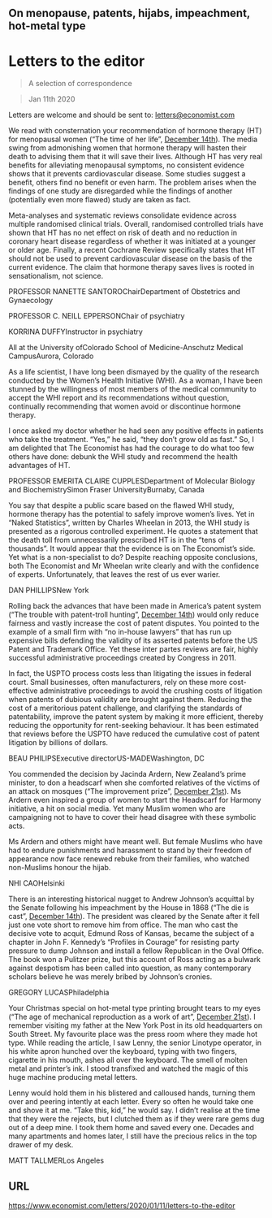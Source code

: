 ## On menopause, patents, hijabs, impeachment, hot-metal type

# Letters to the editor

> A selection of correspondence

> Jan 11th 2020

Letters are welcome and should be sent to: letters@economist.com

We read with consternation your recommendation of hormone therapy (HT) for menopausal women (“The time of her life”, [December 14th](https://www.economist.com//international/2019/12/12/millions-of-women-are-missing-out-on-hormone-replacement-therapy)). The media swing from admonishing women that hormone therapy will hasten their death to advising them that it will save their lives. Although HT has very real benefits for alleviating menopausal symptoms, no consistent evidence shows that it prevents cardiovascular disease. Some studies suggest a benefit, others find no benefit or even harm. The problem arises when the findings of one study are disregarded while the findings of another (potentially even more flawed) study are taken as fact.

Meta-analyses and systematic reviews consolidate evidence across multiple randomised clinical trials. Overall, randomised controlled trials have shown that HT has no net effect on risk of death and no reduction in coronary heart disease regardless of whether it was initiated at a younger or older age. Finally, a recent Cochrane Review specifically states that HT should not be used to prevent cardiovascular disease on the basis of the current evidence. The claim that hormone therapy saves lives is rooted in sensationalism, not science.

PROFESSOR NANETTE SANTOROChairDepartment of Obstetrics and Gynaecology

PROFESSOR C. NEILL EPPERSONChair of psychiatry

KORRINA DUFFYInstructor in psychiatry

All at the University ofColorado School of Medicine-Anschutz Medical CampusAurora, Colorado

As a life scientist, I have long been dismayed by the quality of the research conducted by the Women’s Health Initiative (WHI). As a woman, I have been stunned by the willingness of most members of the medical community to accept the WHI report and its recommendations without question, continually recommending that women avoid or discontinue hormone therapy.

I once asked my doctor whether he had seen any positive effects in patients who take the treatment. “Yes,” he said, “they don’t grow old as fast.” So, I am delighted that The Economist has had the courage to do what too few others have done: debunk the WHI study and recommend the health advantages of HT.

PROFESSOR EMERITA CLAIRE CUPPLESDepartment of Molecular Biology and BiochemistrySimon Fraser UniversityBurnaby, Canada

You say that despite a public scare based on the flawed WHI study, hormone therapy has the potential to safely improve women’s lives. Yet in “Naked Statistics”, written by Charles Wheelan in 2013, the WHI study is presented as a rigorous controlled experiment. He quotes a statement that the death toll from unnecessarily prescribed HT is in the “tens of thousands”. It would appear that the evidence is on The Economist’s side. Yet what is a non-specialist to do? Despite reaching opposite conclusions, both The Economist and Mr Wheelan write clearly and with the confidence of experts. Unfortunately, that leaves the rest of us ever warier.

DAN PHILLIPSNew York

Rolling back the advances that have been made in America’s patent system (“The trouble with patent-troll hunting”, [December 14th](https://www.economist.com//business/2019/12/14/the-trouble-with-patent-troll-hunting)) would only reduce fairness and vastly increase the cost of patent disputes. You pointed to the example of a small firm with “no in-house lawyers” that has run up expensive bills defending the validity of its asserted patents before the US Patent and Trademark Office. Yet these inter partes reviews are fair, highly successful administrative proceedings created by Congress in 2011.

In fact, the USPTO process costs less than litigating the issues in federal court. Small businesses, often manufacturers, rely on these more cost-effective administrative proceedings to avoid the crushing costs of litigation when patents of dubious validity are brought against them. Reducing the cost of a meritorious patent challenge, and clarifying the standards of patentability, improve the patent system by making it more efficient, thereby reducing the opportunity for rent-seeking behaviour. It has been estimated that reviews before the USPTO have reduced the cumulative cost of patent litigation by billions of dollars.

BEAU PHILIPSExecutive directorUS-MADEWashington, DC

You commended the decision by Jacinda Ardern, New Zealand’s prime minister, to don a headscarf when she comforted relatives of the victims of an attack on mosques (“The improvement prize”, [December 21st](https://www.economist.com//leaders/2019/12/21/which-nation-improved-the-most-in-2019)). Ms Ardern even inspired a group of women to start the Headscarf for Harmony initiative, a hit on social media. Yet many Muslim women who are campaigning not to have to cover their head disagree with these symbolic acts.

Ms Ardern and others might have meant well. But female Muslims who have had to endure punishments and harassment to stand by their freedom of appearance now face renewed rebuke from their families, who watched non-Muslims honour the hijab.

NHI CAOHelsinki

There is an interesting historical nugget to Andrew Johnson’s acquittal by the Senate following his impeachment by the House in 1868 (“The die is cast”, [December 14th](https://www.economist.com//briefing/2019/12/12/the-politics-and-history-behind-donald-trumps-impeachment)). The president was cleared by the Senate after it fell just one vote short to remove him from office. The man who cast the decisive vote to acquit, Edmund Ross of Kansas, became the subject of a chapter in John F. Kennedy’s “Profiles in Courage” for resisting party pressure to dump Johnson and install a fellow Republican in the Oval Office. The book won a Pulitzer prize, but this account of Ross acting as a bulwark against despotism has been called into question, as many contemporary scholars believe he was merely bribed by Johnson’s cronies.

GREGORY LUCASPhiladelphia

Your Christmas special on hot-metal type printing brought tears to my eyes (“The age of mechanical reproduction as a work of art”, [December 21st](https://www.economist.com//christmas-specials/2019/12/18/how-the-worlds-old-printing-presses-are-being-brought-back-to-life)). I remember visiting my father at the New York Post in its old headquarters on South Street. My favourite place was the press room where they made hot type. While reading the article, I saw Lenny, the senior Linotype operator, in his white apron hunched over the keyboard, typing with two fingers, cigarette in his mouth, ashes all over the keyboard. The smell of molten metal and printer’s ink. I stood transfixed and watched the magic of this huge machine producing metal letters.

Lenny would hold them in his blistered and calloused hands, turning them over and peering intently at each letter. Every so often he would take one and shove it at me. “Take this, kid,” he would say. I didn’t realise at the time that they were the rejects, but I clutched them as if they were rare gems dug out of a deep mine. I took them home and saved every one. Decades and many apartments and homes later, I still have the precious relics in the top drawer of my desk.

MATT TALLMERLos Angeles

## URL

https://www.economist.com/letters/2020/01/11/letters-to-the-editor
